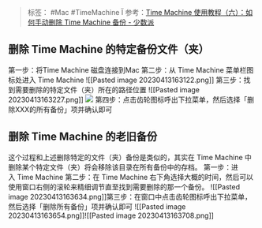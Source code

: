 > 标签： #Mac #TimeMachine
Ï
> 参考：[Time Machine 使用教程（六）：如何手动删除 Time Machine 备份 - 少数派](https://sspai.com/post/30929)

## 删除 Time Machine 的特定备份文件（夹）

第一步：将Time Machine 磁盘连接到Mac
第二步：从 Time Machine 菜单栏图标处进入 Time Machine
![[Pasted image 20230413163122.png]]
第三步：找到需要删除的特定文件（夹）所在的路径位置
![[Pasted image 20230413163227.png]]
![](https://cdn.sspai.com/attachment/origin/2015/08/28/277458.png?imageView2/2/w/1120/q/90/interlace/1/ignore-error/1)
第四步：点击齿轮图标呼出下拉菜单，然后选择「删除XXX的所有备份」项并确认即可

## 删除 Time Machine 的老旧备份

这个过程和上述删除特定的文件（夹）备份是类似的，其实在 Time Machine 中删除某个特定文件（夹）将会移除该目录在所有备份中的存档。
第一步：进入 Time Machine
第二步：在 Time Machine 右下角选择大概的时间，然后可以使用窗口右侧的滚轮来精细调节直至找到需要删除的那一个备份。
![[Pasted image 20230413163634.png]]第三步：在窗口中点击齿轮图标呼出下拉菜单，然后选择「删除所有备份」项并确认即可
![[Pasted image 20230413163654.png]]![[Pasted image 20230413163708.png]]